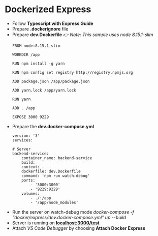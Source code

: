 # Dockerized Express

* Follow **Typescript with Express Guide**
* Prepare **.dockerignore** file
* Prepare **dev.Dockerfile**
    *:point_right: Note: This sample uses node 8.15.1-slim*
    ```
    FROM node:8.15.1-slim

    WORKDIR /app

    RUN npm install -g yarn

    RUN npm config set registry http://registry.npmjs.org

    ADD package.json /app/package.json

    ADD yarn.lock /app/yarn.lock

    RUN yarn

    ADD . /app

    EXPOSE 3000 9229
    ```
* Prepare the **dev.docker-compose.yml**
    ```
   version: '3'
    services:

    # Server
    backend-service:
        container_name: backend-service
        build:
        context: .
        dockerfile: dev.Dockerfile
        command: 'npm run watch-debug'
        ports:
            - '3000:3000'
            - '9229:9229'
        volumes:
            - ./:/app
            - '/app/node_modules'
    ```
* Run the server on watch-debug mode *docker-compose -f "docker/express/dev.docker-compose.yml" up --build*
* Server is running on [**localhost:3000/test**](http://localhost:3000/test)
* Attach *VS Code Debugger* by choosing **Attach Docker Express**
